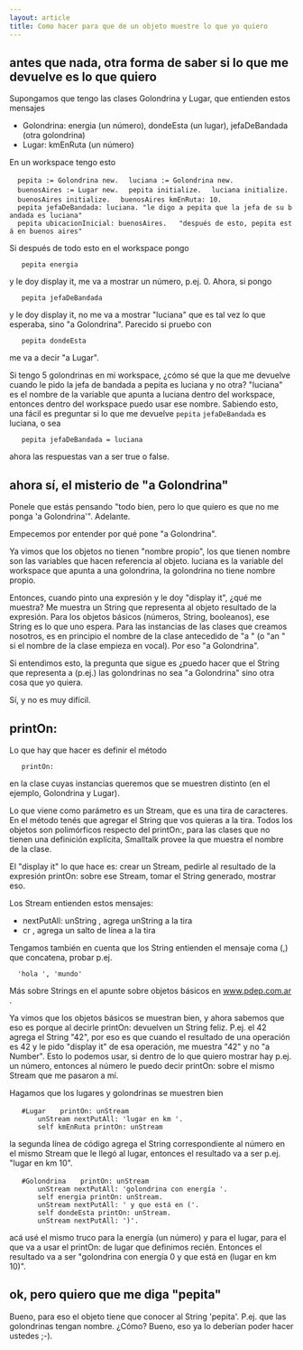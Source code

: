 ```yaml
---
layout: article
title: Como hacer para que de un objeto muestre lo que yo quiero
---
```

antes que nada, otra forma de saber si lo que me devuelve es lo que quiero
--------------------------------------------------------------------------

Supongamos que tengo las clases Golondrina y Lugar, que entienden estos mensajes

-   Golondrina: energia (un número), dondeEsta (un lugar), jefaDeBandada (otra golondrina)
-   Lugar: kmEnRuta (un número)

En un workspace tengo esto

`  pepita := Golondrina new.`
`  luciana := Golondrina new.`
`  buenosAires := Lugar new.`
`  pepita initialize.`
`  luciana initialize.`
`  buenosAires initialize.`
`  buenosAires kmEnRuta: 10.`
`  pepita jefaDeBandada: luciana. "le digo a pepita que la jefa de su bandada es luciana"`
`  pepita ubicacionInicial: buenosAires.   "después de esto, pepita está en buenos aires"`

Si después de todo esto en el workspace pongo

`   pepita energia`

y le doy display it, me va a mostrar un número, p.ej. 0. Ahora, si pongo

`   pepita jefaDeBandada`

y le doy display it, no me va a mostrar "luciana" que es tal vez lo que esperaba, sino "a Golondrina". Parecido si pruebo con

`   pepita dondeEsta`

me va a decir "a Lugar".

Si tengo 5 golondrinas en mi workspace, ¿cómo sé que la que me devuelve cuando le pido la jefa de bandada a pepita es luciana y no otra? "luciana" es el nombre de la variable que apunta a luciana dentro del workspace, entonces dentro del workspace puedo usar ese nombre. Sabiendo esto, una fácil es preguntar si lo que me devuelve `pepita` `jefaDeBandada` es luciana, o sea

`   pepita jefaDeBandada = luciana`

ahora las respuestas van a ser true o false.

ahora sí, el misterio de "a Golondrina"
---------------------------------------

Ponele que estás pensando "todo bien, pero lo que quiero es que no me ponga 'a Golondrina'". Adelante.

Empecemos por entender por qué pone "a Golondrina".

Ya vimos que los objetos no tienen "nombre propio", los que tienen nombre son las variables que hacen referencia al objeto. luciana es la variable del workspace que apunta a una golondrina, la golondrina no tiene nombre propio.

Entonces, cuando pinto una expresión y le doy "display it", ¿qué me muestra? Me muestra un String que representa al objeto resultado de la expresión. Para los objetos básicos (números, String, booleanos), ese String es lo que uno espera. Para las instancias de las clases que creamos nosotros, es en principio el nombre de la clase antecedido de "a " (o "an " si el nombre de la clase empieza en vocal). Por eso "a Golondrina".

Si entendimos esto, la pregunta que sigue es ¿puedo hacer que el String que representa a (p.ej.) las golondrinas no sea "a Golondrina" sino otra cosa que yo quiera.

Sí, y no es muy difícil.

printOn:
--------

Lo que hay que hacer es definir el método

`   printOn:`

en la clase cuyas instancias queremos que se muestren distinto (en el ejemplo, Golondrina y Lugar).

Lo que viene como parámetro es un Stream, que es una tira de caracteres. En el método tenés que agregar el String que vos quieras a la tira. Todos los objetos son polimórficos respecto del printOn:, para las clases que no tienen una definición explícita, Smalltalk provee la que muestra el nombre de la clase.

El "display it" lo que hace es: crear un Stream, pedirle al resultado de la expresión printOn: sobre ese Stream, tomar el String generado, mostrar eso.

Los Stream entienden estos mensajes:

-   nextPutAll: unString , agrega unString a la tira
-   cr , agrega un salto de línea a la tira

Tengamos también en cuenta que los String entienden el mensaje coma (,) que concatena, probar p.ej.

`  'hola ', 'mundo'`

Más sobre Strings en el apunte sobre objetos básicos en www.pdep.com.ar .

Ya vimos que los objetos básicos se muestran bien, y ahora sabemos que eso es porque al decirle printOn: devuelven un String feliz. P.ej. el 42 agrega el String "42", por eso es que cuando el resultado de una operación es 42 y le pido "display it" de esa operación, me muestra "42" y no "a Number". Esto lo podemos usar, si dentro de lo que quiero mostrar hay p.ej. un número, entonces al número le puedo decir printOn: sobre el mismo Stream que me pasaron a mí.

Hagamos que los lugares y golondrinas se muestren bien

`   #Lugar`
`   printOn: unStream`
`       unStream nextPutAll: 'lugar en km '.`
`       self kmEnRuta printOn: unStream             `

la segunda línea de código agrega el String correspondiente al número en el mismo Stream que le llegó al lugar, entonces el resultado va a ser p.ej. "lugar en km 10".

`   #Golondrina`
`   printOn: unStream`
`       unStream nextPutAll: 'golondrina con energía '.`
`       self energia printOn: unStream.`
`       unStream nextPutAll: ' y que está en ('.`
`       self dondeEsta printOn: unStream.`
`       unStream nextPutAll: ')'.`

acá usé el mismo truco para la energía (un número) y para el lugar, para el que va a usar el printOn: de lugar que definimos recién. Entonces el resultado va a ser "golondrina con energía 0 y que está en (lugar en km 10)".

ok, pero quiero que me diga "pepita"
------------------------------------

Bueno, para eso el objeto tiene que conocer al String 'pepita'. P.ej. que las golondrinas tengan nombre. ¿Cómo? Bueno, eso ya lo deberían poder hacer ustedes ;-).
